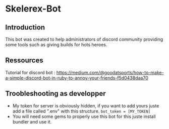 # Skelerex-Bot

## Introduction

This bot was created to help administrators of discord community providing some tools such as giving builds for hots heroes.

## Ressources

Tutorial for discord bot : https://medium.com/@goodatsports/how-to-make-a-simple-discord-bot-in-ruby-to-annoy-your-friends-f5d0438daa70

## Troobleshooting as developper

- My token for server is obviously hidden, if you want to add yours juste add a file called ".env" with this structure.
`bot_token = [MY_TOKEN]`
- You will need some gems to properly use this bot for this juste install bundler and use it.